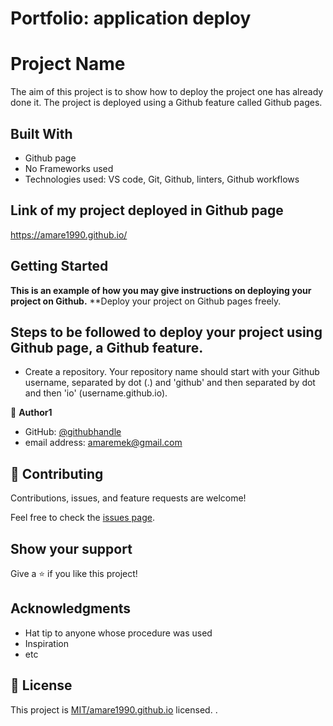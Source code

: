 # Portfolio: application deploy
# Project Name

The aim of this project is to show how to deploy the project one has already done it. The project is deployed using a Github feature called Github pages. 

## Built With

- Github page
- No Frameworks used
- Technologies used: VS code, Git, Github, linters, Github workflows

## Link of my project deployed in Github page
https://amare1990.github.io/

## Getting Started

**This is an example of how you may give instructions on deploying your project on Github.**
**Deploy your project on Github pages freely. 

## Steps to be followed to deploy your project using Github page, a Github feature.

- Create a repository. Your repository name should start with your Github username, separated by dot (.) and 'github' and then separated by dot and then 'io' (username.github.io). 


👤 **Author1**

- GitHub: [@githubhandle](https://github.com/amare1990)
- email address: amaremek@gmail.com

## 🤝 Contributing

Contributions, issues, and feature requests are welcome!

Feel free to check the [issues page](../../issues/).

## Show your support

Give a ⭐️ if you like this project!

## Acknowledgments

- Hat tip to anyone whose procedure was used
- Inspiration
- etc

## 📝 License

This project is [MIT/amare1990.github.io](./LICENSE) licensed.
.
